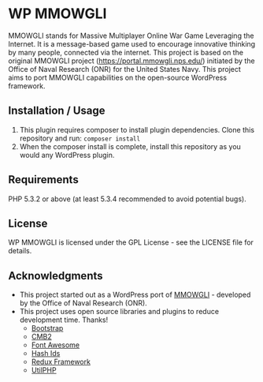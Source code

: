 WP MMOWGLI
========================================

MMOWGLI stands for Massive Multiplayer Online War Game Leveraging the Internet. It is a message-based game used to encourage innovative thinking by many people, connected via the internet. This project is based on the original MMOWGLI project (https://portal.mmowgli.nps.edu/) initiated by the Office of Naval Research (ONR) for the United States Navy. This project aims to port MMOWGLI capabilities on the open-source WordPress framework.

Installation / Usage
--------------------

1. This plugin requires composer to install plugin dependencies. Clone this repository and run: `composer install`
2. When the composer install is complete, install this repository as you would any WordPress plugin.

Requirements
------------

PHP 5.3.2 or above (at least 5.3.4 recommended to avoid potential bugs).

License
-------

WP MMOWGLI is licensed under the GPL License - see the LICENSE file for details.

Acknowledgments
---------------

- This project started out as a WordPress port of [MMOWGLI](https://portal.mmowgli.nps.edu/) - developed by the Office of Naval Research (ONR).
- This project uses open source libraries and plugins to reduce development time. Thanks!
    -   [Bootstrap](https://getbootstrap.com/)
    -   [CMB2](https://github.com/WebDevStudios/CMB2)
    -   [Font Awesome](https://fortawesome.github.io/Font-Awesome/)
    -   [Hash Ids](https://github.com/ivanakimov/hashids.php)
    -   [Redux Framework](https://github.com/reduxframework/redux-framework)
    -   [UtilPHP](https://github.com/brandonwamboldt/utilphp)
